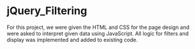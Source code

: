 # jQuery_Filtering

For this project, we were given the HTML and CSS for the page design and were asked to interpret given data using JavaScript. All logic for filters and display was implemented and added to existing code.
